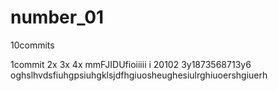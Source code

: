 # number_01
10commits

1commit
2x
3x
4x
mmFJIDUfioiiiii i 20102 3y1873568713y6 oghslhvdsfiuhgpsiuhgklsjdfhgiuosheughesiulrghiuoershgiuerh



